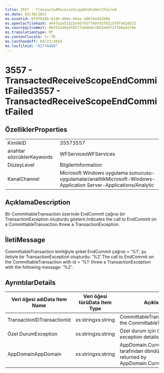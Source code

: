 ```yaml
---
title: 3557 - TransactedReceiveScopeEndCommitFailed
ms.date: 03/30/2017
ms.assetid: 079f0188-8146-49ee-b6ae-a08f4e4d2b9b
ms.openlocfilehash: 444fa2e51322edd793f709fd3f92c5f9fe826522
ms.sourcegitcommit: 9b552addadfb57fab0b9e7852ed4f1f1b8a42f8e
ms.translationtype: MT
ms.contentlocale: tr-TR
ms.lasthandoff: 04/23/2019
ms.locfileid: "61774458"
---
```

# <a name="3557---transactedreceivescopeendcommitfailed"></a><span data-ttu-id="b071d-102">3557 - TransactedReceiveScopeEndCommitFailed</span><span class="sxs-lookup"><span data-stu-id="b071d-102">3557 - TransactedReceiveScopeEndCommitFailed</span></span>
## <a name="properties"></a><span data-ttu-id="b071d-103">Özellikler</span><span class="sxs-lookup"><span data-stu-id="b071d-103">Properties</span></span>  
  
|||  
|-|-|  
|<span data-ttu-id="b071d-104">Kimlik</span><span class="sxs-lookup"><span data-stu-id="b071d-104">ID</span></span>|<span data-ttu-id="b071d-105">3557</span><span class="sxs-lookup"><span data-stu-id="b071d-105">3557</span></span>|  
|<span data-ttu-id="b071d-106">anahtar sözcükler</span><span class="sxs-lookup"><span data-stu-id="b071d-106">Keywords</span></span>|<span data-ttu-id="b071d-107">WFServices</span><span class="sxs-lookup"><span data-stu-id="b071d-107">WFServices</span></span>|  
|<span data-ttu-id="b071d-108">Düzey</span><span class="sxs-lookup"><span data-stu-id="b071d-108">Level</span></span>|<span data-ttu-id="b071d-109">Bilgiler</span><span class="sxs-lookup"><span data-stu-id="b071d-109">Information</span></span>|  
|<span data-ttu-id="b071d-110">Kanal</span><span class="sxs-lookup"><span data-stu-id="b071d-110">Channel</span></span>|<span data-ttu-id="b071d-111">Microsoft Windows uygulama sunucusu-uygulamalar/analitik</span><span class="sxs-lookup"><span data-stu-id="b071d-111">Microsoft-Windows-Application Server-Applications/Analytic</span></span>|  
  
## <a name="description"></a><span data-ttu-id="b071d-112">Açıklama</span><span class="sxs-lookup"><span data-stu-id="b071d-112">Description</span></span>  
 <span data-ttu-id="b071d-113">Bir CommittableTransaction üzerinde EndCommit çağrısı bir TransactionException oluşturdu gösterir.</span><span class="sxs-lookup"><span data-stu-id="b071d-113">Indicates the call to EndCommit on a CommittableTransaction threw a TransactionException.</span></span>  
  
## <a name="message"></a><span data-ttu-id="b071d-114">İleti</span><span class="sxs-lookup"><span data-stu-id="b071d-114">Message</span></span>  
 <span data-ttu-id="b071d-115">CommittableTransaction kimliğiyle şirket EndCommit çağrısı = '%1', şu iletiyle bir TransactionException oluşturdu: '%2'.</span><span class="sxs-lookup"><span data-stu-id="b071d-115">The call to EndCommit on the CommittableTransaction with id = '%1' threw a TransactionException with the following message: '%2'.</span></span>  
  
## <a name="details"></a><span data-ttu-id="b071d-116">Ayrıntılar</span><span class="sxs-lookup"><span data-stu-id="b071d-116">Details</span></span>  
  
|<span data-ttu-id="b071d-117">Veri öğesi adı</span><span class="sxs-lookup"><span data-stu-id="b071d-117">Data Item Name</span></span>|<span data-ttu-id="b071d-118">Veri öğesi türü</span><span class="sxs-lookup"><span data-stu-id="b071d-118">Data Item Type</span></span>|<span data-ttu-id="b071d-119">Açıklama</span><span class="sxs-lookup"><span data-stu-id="b071d-119">Description</span></span>|  
|--------------------|--------------------|-----------------|  
|<span data-ttu-id="b071d-120">TransactionID</span><span class="sxs-lookup"><span data-stu-id="b071d-120">TransactionId</span></span>|<span data-ttu-id="b071d-121">xs:string</span><span class="sxs-lookup"><span data-stu-id="b071d-121">xs:string</span></span>|<span data-ttu-id="b071d-122">CommittableTransaction kimliği.</span><span class="sxs-lookup"><span data-stu-id="b071d-122">The id of the CommittableTransaction.</span></span>|  
|<span data-ttu-id="b071d-123">Özel Durum</span><span class="sxs-lookup"><span data-stu-id="b071d-123">Exception</span></span>|<span data-ttu-id="b071d-124">xs:string</span><span class="sxs-lookup"><span data-stu-id="b071d-124">xs:string</span></span>|<span data-ttu-id="b071d-125">Özel durum için özel durum ayrıntıları</span><span class="sxs-lookup"><span data-stu-id="b071d-125">The exception details for the exception</span></span>|  
|<span data-ttu-id="b071d-126">AppDomain</span><span class="sxs-lookup"><span data-stu-id="b071d-126">AppDomain</span></span>|<span data-ttu-id="b071d-127">xs:string</span><span class="sxs-lookup"><span data-stu-id="b071d-127">xs:string</span></span>|<span data-ttu-id="b071d-128">AppDomain.CurrentDomain.FriendlyName tarafından döndürülen dize.</span><span class="sxs-lookup"><span data-stu-id="b071d-128">The string returned by AppDomain.CurrentDomain.FriendlyName.</span></span>|
